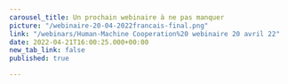 ```yaml
---
carousel_title: Un prochain webinaire à ne pas manquer
picture: "/webinaire-20-04-2022francais-final.png"
link: "/webinars/Human-Machine Cooperation%20 webinaire 20 avril 22"
date: 2022-04-21T16:00:25.000+00:00
new_tab_link: false
published: true

---
```

